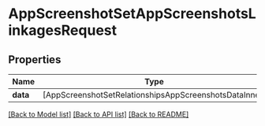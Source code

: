 # AppScreenshotSetAppScreenshotsLinkagesRequest

## Properties
Name | Type | Description | Notes
------------ | ------------- | ------------- | -------------
**data** | [AppScreenshotSetRelationshipsAppScreenshotsDataInner] |  | 

[[Back to Model list]](../README.md#documentation-for-models) [[Back to API list]](../README.md#documentation-for-api-endpoints) [[Back to README]](../README.md)


